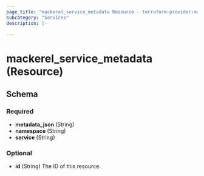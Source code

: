 ```yaml
---
page_title: "mackerel_service_metadata Resource - terraform-provider-mackerel"
subcategory: "Services"
description: |-
  
---
```


# mackerel_service_metadata (Resource)





<!-- schema generated by tfplugindocs -->
## Schema

### Required

- **metadata_json** (String)
- **namespace** (String)
- **service** (String)

### Optional

- **id** (String) The ID of this resource.


